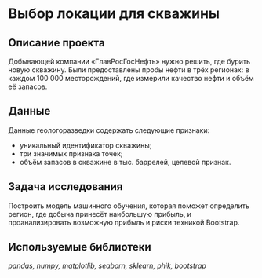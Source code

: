 # Выбор локации для скважины

## Описание проекта

Добывающей компании «ГлавРосГосНефть» нужно решить, где бурить новую скважину. Были предоставлены пробы нефти в трёх регионах: в каждом 100 000 месторождений, где измерили качество нефти и объём её запасов.

## Данные

Данные геологоразведки содержать следующие признаки:
- уникальный идентификатор скважины;
- три значимых признака точек;
- объём запасов в скважине в тыс. баррелей, целевой признак.

## Задача исследования

Построить модель машинного обучения, которая поможет определить регион, где добыча принесёт наибольшую прибыль, и проанализировать возможную прибыль и риски техникой Bootstrap.

## Используемые библиотеки
*pandas, numpy, matplotlib, seaborn, sklearn, phik, bootstrap*

